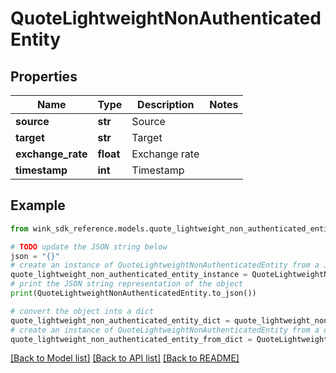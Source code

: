 # QuoteLightweightNonAuthenticatedEntity


## Properties

Name | Type | Description | Notes
------------ | ------------- | ------------- | -------------
**source** | **str** | Source | 
**target** | **str** | Target | 
**exchange_rate** | **float** | Exchange rate | 
**timestamp** | **int** | Timestamp | 

## Example

```python
from wink_sdk_reference.models.quote_lightweight_non_authenticated_entity import QuoteLightweightNonAuthenticatedEntity

# TODO update the JSON string below
json = "{}"
# create an instance of QuoteLightweightNonAuthenticatedEntity from a JSON string
quote_lightweight_non_authenticated_entity_instance = QuoteLightweightNonAuthenticatedEntity.from_json(json)
# print the JSON string representation of the object
print(QuoteLightweightNonAuthenticatedEntity.to_json())

# convert the object into a dict
quote_lightweight_non_authenticated_entity_dict = quote_lightweight_non_authenticated_entity_instance.to_dict()
# create an instance of QuoteLightweightNonAuthenticatedEntity from a dict
quote_lightweight_non_authenticated_entity_from_dict = QuoteLightweightNonAuthenticatedEntity.from_dict(quote_lightweight_non_authenticated_entity_dict)
```
[[Back to Model list]](../README.md#documentation-for-models) [[Back to API list]](../README.md#documentation-for-api-endpoints) [[Back to README]](../README.md)


